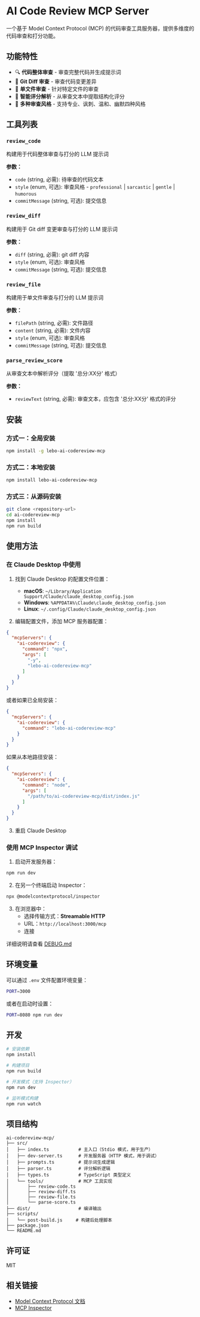 # AI Code Review MCP Server

一个基于 Model Context Protocol (MCP) 的代码审查工具服务器，提供多维度的代码审查和打分功能。

## 功能特性

- 🔍 **代码整体审查** - 审查完整代码并生成提示词
- 📝 **Git Diff 审查** - 审查代码变更差异
- 📄 **单文件审查** - 针对特定文件的审查
- 🎯 **智能评分解析** - 从审查文本中提取结构化评分
- 🎨 **多种审查风格** - 支持专业、讽刺、温和、幽默四种风格

## 工具列表

### `review_code`
构建用于代码整体审查与打分的 LLM 提示词

**参数：**
- `code` (string, 必需): 待审查的代码文本
- `style` (enum, 可选): 审查风格 - `professional` | `sarcastic` | `gentle` | `humorous`
- `commitMessage` (string, 可选): 提交信息

### `review_diff`
构建用于 Git diff 变更审查与打分的 LLM 提示词

**参数：**
- `diff` (string, 必需): git diff 内容
- `style` (enum, 可选): 审查风格
- `commitMessage` (string, 可选): 提交信息

### `review_file`
构建用于单文件审查与打分的 LLM 提示词

**参数：**
- `filePath` (string, 必需): 文件路径
- `content` (string, 必需): 文件内容
- `style` (enum, 可选): 审查风格
- `commitMessage` (string, 可选): 提交信息

### `parse_review_score`
从审查文本中解析评分（提取 '总分:XX分' 格式）

**参数：**
- `reviewText` (string, 必需): 审查文本，应包含 '总分:XX分' 格式的评分

## 安装

### 方式一：全局安装

```bash
npm install -g lebo-ai-codereview-mcp
```

### 方式二：本地安装

```bash
npm install lebo-ai-codereview-mcp
```

### 方式三：从源码安装

```bash
git clone <repository-url>
cd ai-codereview-mcp
npm install
npm run build
```

## 使用方法

### 在 Claude Desktop 中使用

1. 找到 Claude Desktop 的配置文件位置：
   - **macOS**: `~/Library/Application Support/Claude/claude_desktop_config.json`
   - **Windows**: `%APPDATA%\Claude\claude_desktop_config.json`
   - **Linux**: `~/.config/Claude/claude_desktop_config.json`

2. 编辑配置文件，添加 MCP 服务器配置：

```json
{
  "mcpServers": {
    "ai-codereview": {
      "command": "npx",
      "args": [
        "-y",
        "lebo-ai-codereview-mcp"
      ]
    }
  }
}
```

或者如果已全局安装：

```json
{
  "mcpServers": {
    "ai-codereview": {
      "command": "lebo-ai-codereview-mcp"
    }
  }
}
```

如果从本地路径安装：

```json
{
  "mcpServers": {
    "ai-codereview": {
      "command": "node",
      "args": [
        "/path/to/ai-codereview-mcp/dist/index.js"
      ]
    }
  }
}
```

3. 重启 Claude Desktop

### 使用 MCP Inspector 调试

1. 启动开发服务器：
```bash
npm run dev
```

2. 在另一个终端启动 Inspector：
```bash
npx @modelcontextprotocol/inspector
```

3. 在浏览器中：
   - 选择传输方式：**Streamable HTTP**
   - URL：`http://localhost:3000/mcp`
   - 连接

详细说明请查看 [DEBUG.md](./DEBUG.md)

## 环境变量

可以通过 `.env` 文件配置环境变量：

```bash
PORT=3000
```

或者在启动时设置：

```bash
PORT=8080 npm run dev
```

## 开发

```bash
# 安装依赖
npm install

# 构建项目
npm run build

# 开发模式（支持 Inspector）
npm run dev

# 监听模式构建
npm run watch
```

## 项目结构

```
ai-codereview-mcp/
├── src/
│   ├── index.ts           # 主入口（Stdio 模式，用于生产）
│   ├── dev-server.ts      # 开发服务器（HTTP 模式，用于调试）
│   ├── prompts.ts         # 提示词生成逻辑
│   ├── parser.ts          # 评分解析逻辑
│   ├── types.ts           # TypeScript 类型定义
│   └── tools/             # MCP 工具实现
│       ├── review-code.ts
│       ├── review-diff.ts
│       ├── review-file.ts
│       └── parse-score.ts
├── dist/                  # 编译输出
├── scripts/
│   └── post-build.js     # 构建后处理脚本
├── package.json
└── README.md
```

## 许可证

MIT

## 相关链接

- [Model Context Protocol 文档](https://modelcontextprotocol.io/docs)
- [MCP Inspector](https://github.com/modelcontextprotocol/inspector)

